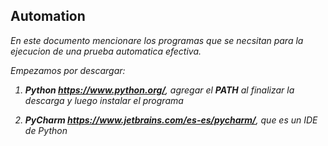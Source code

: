 <h2>Automation</h2>

<p><em>En este documento mencionare los programas que se necsitan para la ejecucion de una prueba automatica efectiva.

  Empezamos por descargar:
  1) <b>Python https://www.python.org/</b>, agregar el <b>PATH</b> al finalizar la descarga y luego instalar el programa
  
  2) <b>PyCharm https://www.jetbrains.com/es-es/pycharm/</b>, que es un IDE de Python
  
  
  
  
